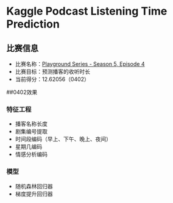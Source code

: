 # Kaggle Podcast Listening Time Prediction

## 比赛信息
- 比赛名称：[Playground Series - Season 5, Episode 4](https://www.kaggle.com/competitions/playground-series-s5e4)
- 比赛目标：预测播客的收听时长
- 当前得分：12.62056（0402）

##0402效果

### 特征工程
- 播客名称长度
- 剧集编号提取
- 时间段编码（早上、下午、晚上、夜间）
- 星期几编码
- 情感分析编码

### 模型
- 随机森林回归器
- 梯度提升回归器
